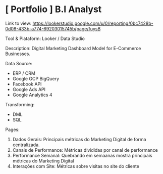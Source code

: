 # [ Portfolio ] B.I Analyst

Link to view:
https://lookerstudio.google.com/u/0/reporting/0bc7428b-0d08-433b-a774-69203015745b/page/fuysB

Tool & Plataform: Looker / Data Studio

Description:
Digital Marketing Dashboard Model for E-Commerce Businesses.

Data Source:
- ERP / CRM
- Google GCP BigQuery
- Facebook API
- Google Ads API
- Google Analytics 4

Transforming: 
- DML
- SQL

Pages:

1) Dados Gerais: Principais métricas do Marketing Digital de forma centralizada.
2) Canais de Performance: Métricas divididas por canal de performance
3) Performance Semanal: Quebrando em semaanas mostra principais métricas do Marketing Digital
4) Interações com Site: Métricas sobre visitas no site do cliente
